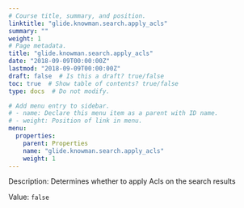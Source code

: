```yaml
---
# Course title, summary, and position.
linktitle: "glide.knowman.search.apply_acls"
summary: ""
weight: 1
# Page metadata.
title: "glide.knowman.search.apply_acls"
date: "2018-09-09T00:00:00Z"
lastmod: "2018-09-09T00:00:00Z"
draft: false  # Is this a draft? true/false
toc: true  # Show table of contents? true/false
type: docs  # Do not modify.

# Add menu entry to sidebar.
# - name: Declare this menu item as a parent with ID name.
# - weight: Position of link in menu.
menu:
  properties:
    parent: Properties
    name: "glide.knowman.search.apply_acls"
    weight: 1
---
```


Description: Determines whether to apply Acls on the search results


Value: `false`